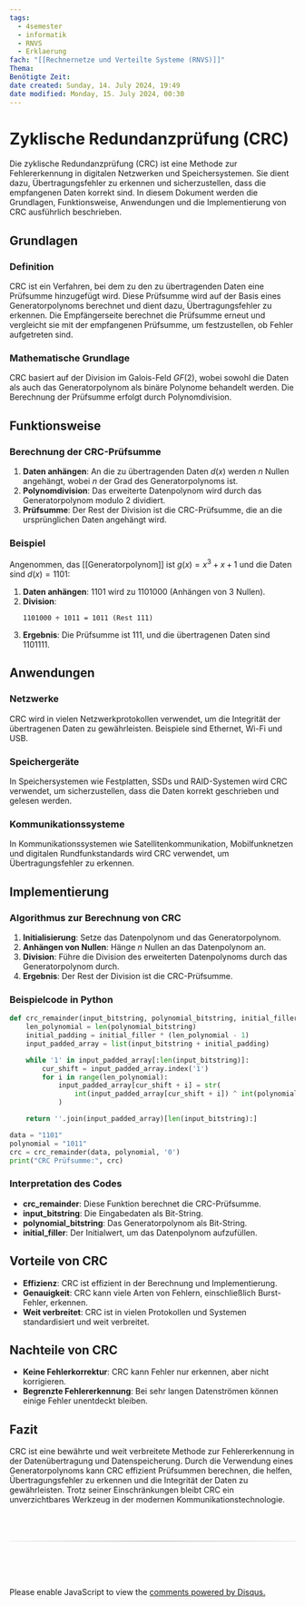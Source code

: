```yaml
---
tags:
  - 4semester
  - informatik
  - RNVS
  - Erklaerung
fach: "[[Rechnernetze und Verteilte Systeme (RNVS)]]"
Thema:
Benötigte Zeit:
date created: Sunday, 14. July 2024, 19:49
date modified: Monday, 15. July 2024, 00:30
---
```


# Zyklische Redundanzprüfung (CRC)

Die zyklische Redundanzprüfung (CRC) ist eine Methode zur Fehlererkennung in digitalen Netzwerken und Speichersystemen. Sie dient dazu, Übertragungsfehler zu erkennen und sicherzustellen, dass die empfangenen Daten korrekt sind. In diesem Dokument werden die Grundlagen, Funktionsweise, Anwendungen und die Implementierung von CRC ausführlich beschrieben.

## Grundlagen

### Definition

CRC ist ein Verfahren, bei dem zu den zu übertragenden Daten eine Prüfsumme hinzugefügt wird. Diese Prüfsumme wird auf der Basis eines Generatorpolynoms berechnet und dient dazu, Übertragungsfehler zu erkennen. Die Empfängerseite berechnet die Prüfsumme erneut und vergleicht sie mit der empfangenen Prüfsumme, um festzustellen, ob Fehler aufgetreten sind.

### Mathematische Grundlage

CRC basiert auf der Division im Galois-Feld $GF(2)$, wobei sowohl die Daten als auch das Generatorpolynom als binäre Polynome behandelt werden. Die Berechnung der Prüfsumme erfolgt durch Polynomdivision.

## Funktionsweise

### Berechnung der CRC-Prüfsumme

1. **Daten anhängen**: An die zu übertragenden Daten $d(x)$ werden $n$ Nullen angehängt, wobei $n$ der Grad des Generatorpolynoms ist.
2. **Polynomdivision**: Das erweiterte Datenpolynom wird durch das Generatorpolynom modulo 2 dividiert.
3. **Prüfsumme**: Der Rest der Division ist die CRC-Prüfsumme, die an die ursprünglichen Daten angehängt wird.

### Beispiel

Angenommen, das [[Generatorpolynom]] ist $g(x) = x^3 + x + 1$ und die Daten sind $d(x) = 1101$:

1. **Daten anhängen**: $1101$ wird zu $1101000$ (Anhängen von 3 Nullen).
2. **Division**:
   ```
   1101000 ÷ 1011 = 1011 (Rest 111)
   ```
3. **Ergebnis**: Die Prüfsumme ist 111, und die übertragenen Daten sind $1101111$.

## Anwendungen

### Netzwerke

CRC wird in vielen Netzwerkprotokollen verwendet, um die Integrität der übertragenen Daten zu gewährleisten. Beispiele sind Ethernet, Wi-Fi und USB.

### Speichergeräte

In Speichersystemen wie Festplatten, SSDs und RAID-Systemen wird CRC verwendet, um sicherzustellen, dass die Daten korrekt geschrieben und gelesen werden.

### Kommunikationssysteme

In Kommunikationssystemen wie Satellitenkommunikation, Mobilfunknetzen und digitalen Rundfunkstandards wird CRC verwendet, um Übertragungsfehler zu erkennen.

## Implementierung

### Algorithmus zur Berechnung von CRC

1. **Initialisierung**: Setze das Datenpolynom und das Generatorpolynom.
2. **Anhängen von Nullen**: Hänge $n$ Nullen an das Datenpolynom an.
3. **Division**: Führe die Division des erweiterten Datenpolynoms durch das Generatorpolynom durch.
4. **Ergebnis**: Der Rest der Division ist die CRC-Prüfsumme.

### Beispielcode in Python

```python
def crc_remainder(input_bitstring, polynomial_bitstring, initial_filler):
    len_polynomial = len(polynomial_bitstring)
    initial_padding = initial_filler * (len_polynomial - 1)
    input_padded_array = list(input_bitstring + initial_padding)

    while '1' in input_padded_array[:len(input_bitstring)]:
        cur_shift = input_padded_array.index('1')
        for i in range(len_polynomial):
            input_padded_array[cur_shift + i] = str(
                int(input_padded_array[cur_shift + i]) ^ int(polynomial_bitstring[i])
            )

    return ''.join(input_padded_array)[len(input_bitstring):]

data = "1101"
polynomial = "1011"
crc = crc_remainder(data, polynomial, '0')
print("CRC Prüfsumme:", crc)
```

### Interpretation des Codes

- **crc_remainder**: Diese Funktion berechnet die CRC-Prüfsumme.
- **input_bitstring**: Die Eingabedaten als Bit-String.
- **polynomial_bitstring**: Das Generatorpolynom als Bit-String.
- **initial_filler**: Der Initialwert, um das Datenpolynom aufzufüllen.

## Vorteile von CRC

- **Effizienz**: CRC ist effizient in der Berechnung und Implementierung.
- **Genauigkeit**: CRC kann viele Arten von Fehlern, einschließlich Burst-Fehler, erkennen.
- **Weit verbreitet**: CRC ist in vielen Protokollen und Systemen standardisiert und weit verbreitet.

## Nachteile von CRC

- **Keine Fehlerkorrektur**: CRC kann Fehler nur erkennen, aber nicht korrigieren.
- **Begrenzte Fehlererkennung**: Bei sehr langen Datenströmen können einige Fehler unentdeckt bleiben.

## Fazit

CRC ist eine bewährte und weit verbreitete Methode zur Fehlererkennung in der Datenübertragung und Datenspeicherung. Durch die Verwendung eines Generatorpolynoms kann CRC effizient Prüfsummen berechnen, die helfen, Übertragungsfehler zu erkennen und die Integrität der Daten zu gewährleisten. Trotz seiner Einschränkungen bleibt CRC ein unverzichtbares Werkzeug in der modernen Kommunikationstechnologie.

<!-- DISQUS SCRIPT COMMENT START -->

<hr style="border: none; height: 2px; background: linear-gradient(to right, #f0f0f0, #ccc, #f0f0f0); margin-top: 4rem; margin-bottom: 5rem;">
<div id="disqus_thread"></div>
<script>
    /**
    * RECOMMENDED CONFIGURATION VARIABLES: EDIT AND UNCOMMENT THE SECTION BELOW TO INSERT DYNAMIC VALUES FROM YOUR PLATFORM OR CMS.
    * LEARN WHY DEFINING THESE VARIABLES IS IMPORTANT: https://disqus.com/admin/universalcode/#configuration-variables */
    /*
    var disqus_config = function () {
    this.page.url = PAGE_URL; // Replace PAGE_URL with your page's canonical URL variable
    this.page.identifier = PAGE_IDENTIFIER; // Replace PAGE_IDENTIFIER with your page's unique identifier variable
    };
    */
    (function() { // DON'T EDIT BELOW THIS LINE
    var d = document, s = d.createElement('script');
    s.src = 'https://myuninotes.disqus.com/embed.js';
    s.setAttribute('data-timestamp', +new Date());
    (d.head || d.body).appendChild(s);
    })();
</script>
<noscript>Please enable JavaScript to view the <a href="https://disqus.com/?ref_noscript">comments powered by Disqus.</a></noscript>

<!-- DISQUS SCRIPT COMMENT END -->
